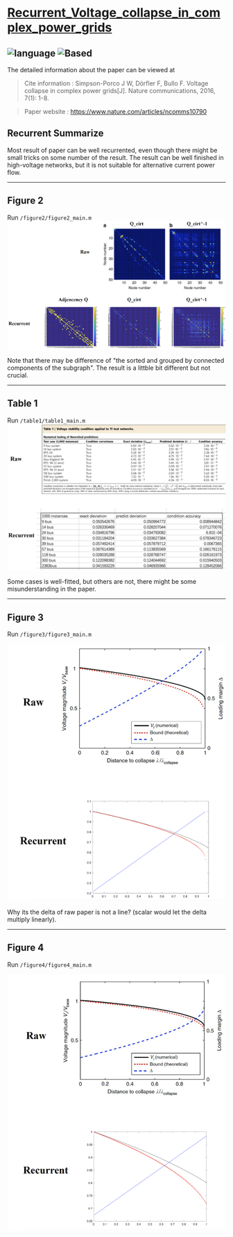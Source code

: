 # [Recurrent_Voltage_collapse_in_complex_power_grids](https://github.com/hongshen-zhang/Voltage_collapse_in_complex_power_grids)

![language](https://img.shields.io/badge/language-matlab-green.svg)
![Based](https://img.shields.io/badge/Based-matpower-brightgreen.svg)
---
The detailed information about the paper can be viewed at 
>Cite information : Simpson-Porco J W, Dörfler F, Bullo F. Voltage collapse in complex power grids[J]. Nature communications, 2016, 7(1): 1-8.

>Paper website : https://www.nature.com/articles/ncomms10790

## Recurrent Summarize
Most result of paper can be well recurrented, even though there might be small tricks on some number of the result. The result can be well finished in high-voltage networks, but it is not suitable for alternative current power flow.
 
----
## Figure 2 

Run `/figure2/figure2_main.m`
![figure2](/figure_all/figure2.png)

Note that there may be difference of "the sorted and grouped by connected components of the subgraph". The result is a littble bit different but not crucial.

----
## Table 1

Run `/table1/table1_main.m`
![Table1](/figure_all/table1.png)

Some cases is well-fitted, but others are not, there might be some misunderstanding in the paper.

----
## Figure 3

Run `/figure3/figure3_main.m`

![figure3](/figure_all/figure3.png)

Why its the delta of raw paper is not a line? (scalar would let the delta multiply linearly).

----
## Figure 4

Run `/figure4/figure4_main.m`

![avatar](/figure_all/figure4.png)


